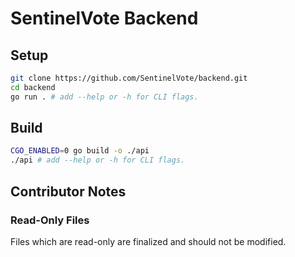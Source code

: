 # SentinelVote Backend

## Setup

```sh
git clone https://github.com/SentinelVote/backend.git
cd backend
go run . # add --help or -h for CLI flags.
```

## Build
```sh
CGO_ENABLED=0 go build -o ./api
./api # add --help or -h for CLI flags.
```

## Contributor Notes

### Read-Only Files

Files which are read-only are finalized and should not be modified.
